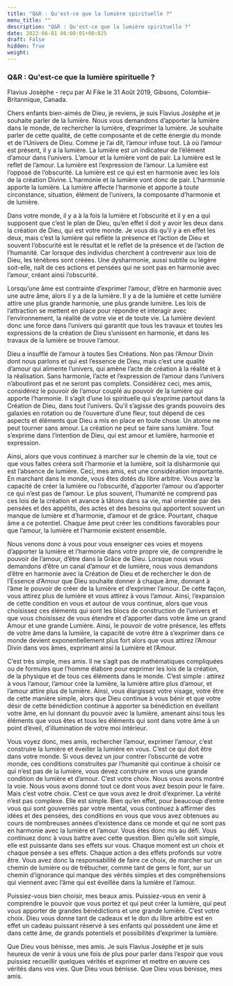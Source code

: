 ```yaml
---
title: "Q&R : Qu'est-ce que la lumière spirituelle ?"
menu_title: ""
description: "Q&R : Qu'est-ce que la lumière spirituelle ?"
date: 2022-06-01 06:00:01+00:825
draft: False
hidden: True
weight:
---
```

### Q&R : Qu'est-ce que la lumière spirituelle ?

Flavius Josèphe - reçu par Al Fike le 31 Août 2019, Gibsons, Colombie-Britannique, Canada.

Chers enfants bien-aimés de Dieu, je reviens, je suis Flavius Josèphe et je souhaite parler de la lumière. Nous vous demandons d’apporter la lumière dans le monde, de rechercher la lumière, d’exprimer la lumière. Je souhaite parler de cette qualité, de cette composante et de cette énergie du monde et de l’Univers de Dieu. Comme je l’ai dit, l’amour infuse tout. Là où l’amour est présent, il y a la lumière. La lumière est un indicateur de l’élément d’amour dans l’univers. L’amour et la lumière vont de pair. La lumière est le reflet de l’amour. La lumière est l’expression de l’amour. La lumière est l’opposé de l’obscurité. La lumière est ce qui est en harmonie avec les lois de la création Divine. L’harmonie et la lumière vont donc de pair. L’harmonie apporte la lumière. La lumière affecte l’harmonie et apporte à toute circonstance, situation, élément de l’univers, la composante d’harmonie et de lumière.

Dans votre monde, il y a à la fois la lumière et l’obscurité et il y en a qui supposent que c’est le plan de Dieu, qu’en effet il doit y avoir les deux dans la création de Dieu, qui est votre monde. Je vous dis qu’il y a en effet les deux, mais c’est la lumière qui reflète la présence et l’action de Dieu et souvent l’obscurité est le résultat et le reflet de la présence et de l’action de l’humanité. Car lorsque des individus cherchent à contrevenir aux lois de Dieu, les ténèbres sont créées. Une dysharmonie, aussi subtile ou légère soit-elle, naît de ces actions et pensées qui ne sont pas en harmonie avec l’amour, créant ainsi l’obscurité.

Lorsqu’une âme est contrainte d’exprimer l’amour, d’être en harmonie avec une autre âme, alors il y a de la lumière. Il y a de la lumière et cette lumière attire une plus grande harmonie, une plus grande lumière. Les lois de l’attraction se mettent en place pour répondre et interagir avec l’environnement, la réalité de votre vie et de toute vie. La lumière devient donc une force dans l’univers qui garantit que tous les travaux et toutes les expressions de la création de Dieu s’unissent en harmonie, et dans les travaux de la lumière se trouve l’amour.

Dieu a insufflé de l’amour à toutes Ses Créations. Non pas l’Amour Divin dont nous parlons et qui est l’essence de Dieu, mais c’est une qualité d’amour qui alimente l’univers, qui amène l’acte de création à la réalité et à la réalisation. Sans harmonie, l’acte et l’expression de l’amour dans l’univers n’aboutiront pas et ne seront pas complets. Considérez ceci, mes amis, considérez le pouvoir de l’amour couplé au pouvoir de la lumière qui apporte l’harmonie. Il s’agit d’une loi spirituelle qui s’exprime partout dans la Création de Dieu, dans tout l’univers. Qu’il s’agisse des grands pouvoirs des galaxies en rotation ou de l’ouverture d’une fleur, tout dépend de ces aspects et éléments que Dieu a mis en place en toute chose. Un atome ne peut tourner sans amour. La création ne peut se faire sans lumière. Tout s’exprime dans l’intention de Dieu, qui est amour et lumière, harmonie et expression.

Ainsi, alors que vous continuez à marcher sur le chemin de la vie, tout ce que vous faites créera soit l’harmonie et la lumière, soit la disharmonie qui est l’absence de lumière. Ceci, mes amis, est une considération importante. En marchant dans le monde, vous êtes dotés du libre arbitre. Vous avez la capacité de créer la lumière ou l’obscurité, d’apporter l’amour ou d’apporter ce qui n’est pas de l’amour. Le plus souvent, l’humanité ne comprend pas ces lois de la création et avance à tâtons dans sa vie, mal orientée par des pensées et des appétits, des actes et des besoins qui apportent souvent un manque de lumière et d’harmonie, d’amour et de grâce. Pourtant, chaque âme a ce potentiel. Chaque âme peut créer les conditions favorables pour que l’amour, la lumière et l’harmonie existent ensemble.

Nous venons donc à vous pour vous enseigner ces voies et moyens d’apporter la lumière et l’harmonie dans votre propre vie, de comprendre le pouvoir de l’amour, d’être dans la Grâce de Dieu. Lorsque nous vous demandons d’être un canal d’amour et de lumière, nous vous demandons d’être en harmonie avec la Création de Dieu et de rechercher le don de l’Essence d’Amour que Dieu souhaite donner à chaque âme, donnant à l’âme le pouvoir de créer de la lumière et d’exprimer l’amour. De cette façon, vous attirez plus de lumière et vous attirez à vous l’amour. Ainsi, l’expansion de cette condition en vous et autour de vous continue, alors que vous choisissez ces éléments qui sont les blocs de construction de l’univers et que vous choisissez de vous étendre et d’apporter dans votre âme un grand Amour et une grande Lumière. Ainsi, le pouvoir de votre présence, les effets de votre âme dans la lumière, la capacité de votre être à s’exprimer dans ce monde devient exponentiellement plus fort alors que vous attirez l’Amour Divin dans vos âmes, exprimant ainsi la Lumière et l’Amour.

C’est très simple, mes amis. Il ne s’agit pas de mathématiques compliquées ou de formules que l’homme élabore pour exprimer les lois de la création, de la physique et de tous ces éléments dans le monde. C’est simple : attirez à vous l’amour, l’amour crée la lumière, la lumière attire plus d’amour, et l’amour attire plus de lumière. Ainsi, vous élargissez votre visage, votre être de cette manière simple, alors que Dieu continue à vous bénir et que votre désir de cette bénédiction continue à apporter sa bénédiction en éveillant votre âme, en lui donnant du pouvoir avec la lumière, amenant ainsi tous les éléments que vous êtes et tous les éléments qui sont dans votre âme à un point d’éveil, d’illumination de votre moi intérieur.

Vous voyez donc, mes amis, rechercher l’amour, exprimer l’amour, c’est construire la lumière et éveiller la lumière en vous. C’est ce qui doit être dans votre monde. Si vous devez un jour contrer l’obscurité de votre monde, ces conditions construites par l’humanité qui continue à choisir ce qui n’est pas de la lumière, vous devez construire en vous une grande condition de lumière et d’amour. C’est votre choix. Nous vous avons montré la voie. Nous vous avons donné tout ce dont vous avez besoin pour le faire. Mais c’est votre choix. C’est ce que vous avez le droit d’exprimer. La vérité n’est pas complexe. Elle est simple. Bien qu’en effet, pour beaucoup d’entre vous qui sont gouvernés par votre mental, vous continuez à affirmer des idées et des pensées, des conditions en vous que vous avez obtenues au cours de nombreuses années d’existence dans ce monde et qui ne sont pas en harmonie avec la lumière et l’amour. Vous êtes donc mis au défi. Vous continuez donc à vous battre avec cette question. Bien qu’elle soit simple, elle est puissante dans ses effets sur vous. Chaque moment est un choix et chaque pensée a ses effets. Chaque action a des effets profonds sur votre être. Vous avez donc la responsabilité de faire ce choix, de marcher sur un chemin de lumière ou de trébucher, comme tant de gens le font, sur un chemin d’ignorance qui manque des vérités simples et des compréhensions qui viennent avec l’âme qui est éveillée dans la lumière et l’amour.

Puissiez-vous bien choisir, mes beaux amis. Puissiez-vous en venir à comprendre le pouvoir que vous portez et qui peut créer la lumière, qui peut vous apporter de grandes bénédictions et une grande lumière. C’est votre choix. Dieu vous donne tant de cadeaux et le don du libre arbitre est en effet un cadeau puissant réservé à ses enfants qui possèdent une âme et dans cette âme, de grands potentiels et possibilités d’exprimer la lumière.

Que Dieu vous bénisse, mes amis. Je suis Flavius Josèphe et je suis heureux de venir à vous une fois de plus pour parler dans l’espoir que vous puissiez recueillir quelques vérités et exprimer et mettre en œuvre ces vérités dans vos vies. Que Dieu vous bénisse. Que Dieu vous bénisse, mes amis.
